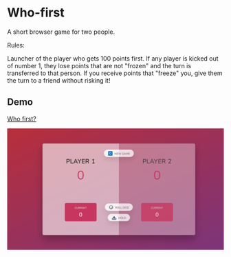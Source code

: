 # Who-first

A short browser game for two people.

Rules:

Launcher of the player who gets 100 points first. If any player is kicked out of number 1, they lose points that are not "frozen" and the turn is transferred to that person. If you receive points that "freeze" you, give them the turn to a friend without risking it!

## Demo
[Who first?](https://kamiljustynski.github.io/Who-first/)

![screen](https://raw.githubusercontent.com/KamilJustynski/Who-first/main/who-first.png)
